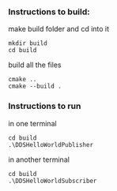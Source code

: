 ### Instructions to build:
make build folder and cd into it
 ```
 mkdir build
 cd build
```
build all the files
```
cmake ..
cmake --build .
```

### Instructions to run
in one terminal
```
cd build 
.\DDSHelloWorldPublisher
```
in another terminal
```
cd build 
.\DDSHelloWorldSubscriber
```

